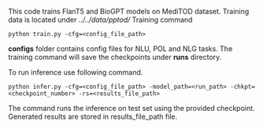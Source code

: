 This code trains FlanT5 and BioGPT models on MediTOD dataset.
Training data is located under *../../data/pptod/*
Training command

```
python train.py -cfg=<config_file_path>
```
**configs** folder contains config files for NLU, POL and NLG tasks.
The training command will save the checkpoints under **runs** directory.

To run inference use following command.

```
python infer.py -cfg=<config_file_path> -model_path=<run_path> -chkpt=<checkpoint_number> -rs=<results_file_path>
```
The command runs the inference on test set using the provided checkpoint. Generated results are stored in results_file_path file.
